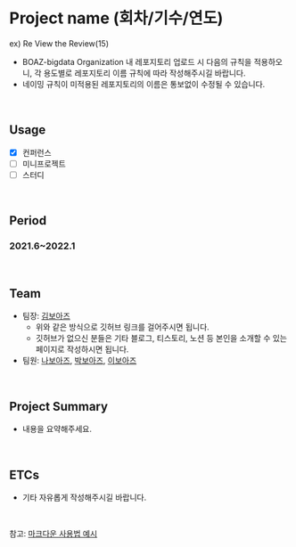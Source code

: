# Project name (회차/기수/연도)
ex) Re View the Review(15)
- BOAZ-bigdata Organization 내 레포지토리 업로드 시 다음의 규칙을 적용하오니, 각 용도별로 레포지토리 이름 규칙에 따라 작성해주시길 바랍니다.
- 네이밍 규칙이 미적용된 레포지토리의 이름은 통보없이 수정될 수 있습니다.

</br>

## Usage
- [X] 컨퍼런스
- [ ] 미니프로젝트
- [ ] 스터디

<br/>

## Period
### 2021.6~2022.1

<br/>

## Team
- 팀장: [김보아즈](https://github.com/BOAZ-bigdata/)
  * 위와 같은 방식으로 깃허브 링크를 걸어주시면 됩니다.
  * 깃허브가 없으신 분들은 기타 블로그, 티스토리, 노션 등 본인을 소개할 수 있는 페이지로 작성하시면 됩니다.
- 팀원: [나보아즈](https://github.com/BOAZ-bigdata/), [박보아즈](https://github.com/BOAZ-bigdata/), [이보아즈](https://github.com/BOAZ-bigdata/)

<br/>

## Project Summary
- 내용을 요약해주세요.

<br/>

## ETCs
- 기타 자유롭게 작성해주시길 바랍니다.

<br/>

참고: [마크다운 사용법 예시](https://theorydb.github.io/envops/2019/05/22/envops-blog-how-to-use-md/)
